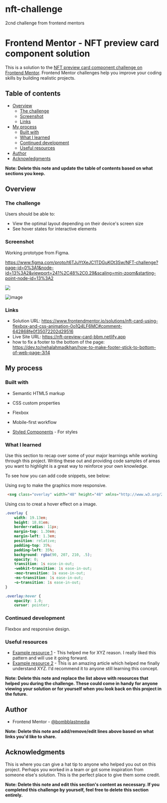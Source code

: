 # nft-challenge
2cnd challenge from frontend mentors
# Frontend Mentor - NFT preview card component solution

This is a solution to the [NFT preview card component challenge on Frontend Mentor](https://www.frontendmentor.io/challenges/nft-preview-card-component-SbdUL_w0U). Frontend Mentor challenges help you improve your coding skills by building realistic projects. 

## Table of contents

- [Overview](#overview)
  - [The challenge](#the-challenge)
  - [Screenshot](#screenshot)
  - [Links](#links)
- [My process](#my-process)
  - [Built with](#built-with)
  - [What I learned](#what-i-learned)
  - [Continued development](#continued-development)
  - [Useful resources](#useful-resources)
- [Author](#author)
- [Acknowledgments](#acknowledgments)

**Note: Delete this note and update the table of contents based on what sections you keep.**

## Overview

### The challenge

Users should be able to:

- View the optimal layout depending on their device's screen size
- See hover states for interactive elements

### Screenshot

Working prototype from Figma.

https://www.figma.com/proto/t6TJuYtXeJC1TDGuKOt3Sw/NFT-challenge?page-id=0%3A1&node-id=13%3A2&viewport=241%2C48%2C0.29&scaling=min-zoom&starting-point-node-id=13%3A2


![](./screenshot.jpg)

![image](https://user-images.githubusercontent.com/18378642/229095490-151d288b-0610-4b0e-9c04-c53f32c2ecb2.png)




### Links

- Solution URL: https://www.frontendmentor.io/solutions/nft-card-using-flexbox-and-css-animation-0o1Q4LF6MC#comment-642868fe0f35072202d29516
- Live Site URL: https://nft-preview-card-bbm.netlify.app
- how to fix a footer to the bottom of the page: https://dev.to/nehalahmadkhan/how-to-make-footer-stick-to-bottom-of-web-page-3i14

## My process

### Built with

- Semantic HTML5 markup
- CSS custom properties
- Flexbox
- Mobile-first workflow


- [Styled Components](https://styled-components.com/) - For styles



### What I learned

Use this section to recap over some of your major learnings while working through this project. Writing these out and providing code samples of areas you want to highlight is a great way to reinforce your own knowledge.

To see how you can add code snippets, see below:

Using svg to make the graphics more responsive.

```html
 <svg class="overlay" width="48" height="48" xmlns="http://www.w3.org/2000/svg"><g fill="none" fill-rule="evenodd"><path d="M0 0h48v48H0z"/><path d="M24 9C14 9 5.46 15.22 2 24c3.46 8.78 12 15 22 15 10.01 0 18.54-6.22 22-15-3.46-8.78-11.99-15-22-15Zm0 25c-5.52 0-10-4.48-10-10s4.48-10 10-10 10 4.48 10 10-4.48 10-10 10Zm0-16c-3.31 0-6 2.69-6 6s2.69 6 6 6 6-2.69 6-6-2.69-6-6-6Z" fill="#FFF" fill-rule="nonzero"/></g></svg>
```
Using css to creat a hover effect on a image.
```css
.overlay {
    width: 19.13em;
    height: 18.81em;
    border-radius: 11px;
    margin-top: 1.30em;
    margin-left: 1.3em;
    position: relative;
    padding-top: 35%;
    padding-left: 35%;
    background: rgba(90, 207, 210, .5);
    opacity: 0;
    transition: 1s ease-in-out;
    -webkit-transition: 1s ease-in-out;
    -moz-transition: 1s ease-in-out;
    -ms-transition: 1s ease-in-out;
    -o-transition: 1s ease-in-out;
}

.overlay:hover {
    opacity: 1.0;
    cursor: pointer;
```



### Continued development

Flexbox and responsive design.

### Useful resources

- [Example resource 1](https://www.example.com) - This helped me for XYZ reason. I really liked this pattern and will use it going forward.
- [Example resource 2](https://www.example.com) - This is an amazing article which helped me finally understand XYZ. I'd recommend it to anyone still learning this concept.

**Note: Delete this note and replace the list above with resources that helped you during the challenge. These could come in handy for anyone viewing your solution or for yourself when you look back on this project in the future.**

## Author


- Frontend Mentor - [@bombblastmedia](https://www.frontendmentor.io/profile/bombblastmedia)


**Note: Delete this note and add/remove/edit lines above based on what links you'd like to share.**

## Acknowledgments

This is where you can give a hat tip to anyone who helped you out on this project. Perhaps you worked in a team or got some inspiration from someone else's solution. This is the perfect place to give them some credit.

**Note: Delete this note and edit this section's content as necessary. If you completed this challenge by yourself, feel free to delete this section entirely.**
